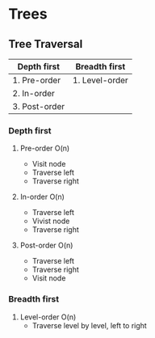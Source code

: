# Trees

## Tree Traversal

| Depth first | Breadth first |
|---|---|
| 1. Pre-order  | 1. Level-order | 
| 2. In-order   | | 
| 3. Post-order | | 

### Depth first

1. Pre-order O(n)
    - Visit node
    - Traverse left
    - Traverse right

2. In-order O(n)
    - Traverse left
    - Vivist node
    - Traverse right

3. Post-order O(n)
    - Traverse left
    - Traverse right
    - Visit node

### Breadth first

1. Level-order O(n)
    -  Traverse level by level, left to right